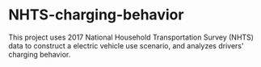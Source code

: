 # NHTS-charging-behavior
This project uses 2017 National Household Transportation Survey (NHTS) data to construct a electric vehicle use scenario, and analyzes drivers' charging behavior.
